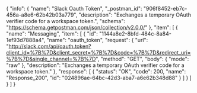 {
  "info": {
    "name": "Slack Oauth Token",
    "_postman_id": "906f8452-eb7c-456a-a8e6-62b42b03a779",
    "description": "Exchanges a temporary OAuth verifier code for a workspace token.",
    "schema": "https://schema.getpostman.com/json/collection/v2.0.0/"
  },
  "item": [
    {
      "name": "Messaging",
      "item": [
        {
          "id": "1144a8e2-8bfd-484c-8a84-1ef93d7888a4",
          "name": "oauth_token",
          "request": {
            "url": "http://slack.com/api/oauth.token?client_id=%7B%7D&client_secret=%7B%7D&code=%7B%7D&redirect_uri=%7B%7D&single_channel=%7B%7D",
            "method": "GET",
            "body": {
              "mode": "raw"
            },
            "description": "Exchanges a temporary OAuth verifier code for a workspace token."
          },
          "response": [
            {
              "status": "OK",
              "code": 200,
              "name": "Response_200",
              "id": "024896ae-64bc-42d3-aba7-a6e62b348d88"
            }
          ]
        }
      ]
    }
  ]
}